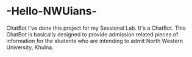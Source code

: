 # -Hello-NWUians-
ChatBot
I've done this project for my Sessional Lab. It's a ChatBot. This ChatBot is basically designed to provide admission related pieces of information for the students who are intending to admit North Western University, Khulna.
